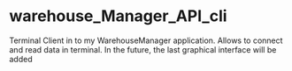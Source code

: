 # warehouse_Manager_API_cli
Terminal Client in to my WarehouseManager application.
Allows to connect and read data in terminal.
In the future, the last graphical interface will be added
